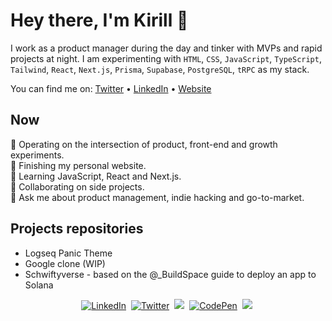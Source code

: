 
# Hey there, I'm Kirill 👋

I work as a product manager during the day and tinker with MVPs and rapid projects at night. I am experimenting with `HTML`, `CSS`, `JavaScript`, `TypeScript`, `Tailwind`, `React`, `Next.js`, `Prisma`, `Supabase`, `PostgreSQL`, `tRPC` as my stack. 

You can find me on: [Twitter](https://twitter.com/sokirill) • [LinkedIn](https://www.linkedin.com/in/sokirill/) • [Website](https://www.kirillso.com)

## Now
🚀 Operating on the intersection of product, front-end and growth experiments.   
🔭 Finishing my personal website.  
🌱 Learning JavaScript, React and Next.js.  
👯 Collaborating on side projects.  
💬 Ask me about product management, indie hacking and go-to-market.  

## Projects repositories
- Logseq Panic Theme
- Google clone (WIP)
- Schwiftyverse - based on the @_BuildSpace guide to deploy an app to Solana 


<p align="center">
<a href="https://www.linkedin.com/in/kirillSo"><img src="https://img.shields.io/badge/linkedin-%230077B5.svg?&style=for-the-badge&logo=linkedin&logoColor=white" alt="LinkedIn" /></a>&nbsp;
<a href="https://twitter.com/sokirill"><img src="https://img.shields.io/badge/Twitter-1DA1F2?style=for-the-badge&logo=twitter&logoColor=white" alt="Twitter" /></a>&nbsp;
<a href="https://www.KirillSo.com/"><img src="https://img.shields.io/badge/-WEBSITE-%23ff69b4&?style=for-the-badge&?color=ff69b4 alt="Portfolio" /></a>&nbsp;
<a href="https://codepen.io/sokirill"><img src="https://img.shields.io/badge/Codepen-000000?style=for-the-badge&logo=codepen&logoColor=white" alt="CodePen" /></a>&nbsp;
<a href="https://hashnode.com/@KirillSo"><img src="https://img.shields.io/badge/Hashnode-2962FF?style=for-the-badge&logo=hashnode&logoColor=white alt="HashNode" /></a>&nbsp;
</p>
<br />
